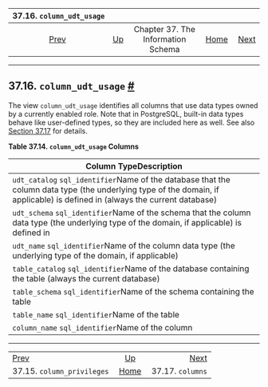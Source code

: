 <!--?xml version="1.0" encoding="UTF-8" standalone="no"?-->

|                       37.16. `column_udt_usage`                       |                                                                    |                                    |                                                       |                                                   |
| :-------------------------------------------------------------------: | :----------------------------------------------------------------- | :--------------------------------: | ----------------------------------------------------: | ------------------------------------------------: |
| [Prev](infoschema-column-privileges.html "37.15. column_privileges")  | [Up](information-schema.html "Chapter 37. The Information Schema") | Chapter 37. The Information Schema | [Home](index.html "PostgreSQL 17devel Documentation") |  [Next](infoschema-columns.html "37.17. columns") |

***

## 37.16. `column_udt_usage` [#](#INFOSCHEMA-COLUMN-UDT-USAGE)

The view `column_udt_usage` identifies all columns that use data types owned by a currently enabled role. Note that in PostgreSQL, built-in data types behave like user-defined types, so they are included here as well. See also [Section 37.17](infoschema-columns.html "37.17. columns") for details.

**Table 37.14. `column_udt_usage` Columns**

| Column TypeDescription                                                                                                                                                      |
| --------------------------------------------------------------------------------------------------------------------------------------------------------------------------- |
| `udt_catalog` `sql_identifier`Name of the database that the column data type (the underlying type of the domain, if applicable) is defined in (always the current database) |
| `udt_schema` `sql_identifier`Name of the schema that the column data type (the underlying type of the domain, if applicable) is defined in                                  |
| `udt_name` `sql_identifier`Name of the column data type (the underlying type of the domain, if applicable)                                                                  |
| `table_catalog` `sql_identifier`Name of the database containing the table (always the current database)                                                                     |
| `table_schema` `sql_identifier`Name of the schema containing the table                                                                                                      |
| `table_name` `sql_identifier`Name of the table                                                                                                                              |
| `column_name` `sql_identifier`Name of the column                                                                                                                            |

***

|                                                                       |                                                                    |                                                   |
| :-------------------------------------------------------------------- | :----------------------------------------------------------------: | ------------------------------------------------: |
| [Prev](infoschema-column-privileges.html "37.15. column_privileges")  | [Up](information-schema.html "Chapter 37. The Information Schema") |  [Next](infoschema-columns.html "37.17. columns") |
| 37.15. `column_privileges`                                            |        [Home](index.html "PostgreSQL 17devel Documentation")       |                                  37.17. `columns` |
